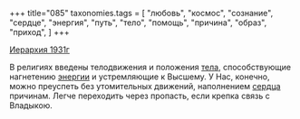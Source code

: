 +++
title="085"
taxonomies.tags = [
 "любовь",
 "космос",
 "сознание",
 "сердце",
 "энергия",
 "путь",
 "тело",
 "помощь",
 "причина",
 "образ",
 "приход",
]
+++

[Иерархия 1931г](/agni/1931)

В религиях введены телодвижения и положения [тела](/tags/тело), способствующие нагнетению [энергии](/tags/энергия) и устремляющие к Высшему. У Нас, конечно, можно преуспеть без утомительных движений, наполнением [сердца](/tags/космос) причинам. Легче переходить через пропасть, если крепка связь с Владыкою.   

